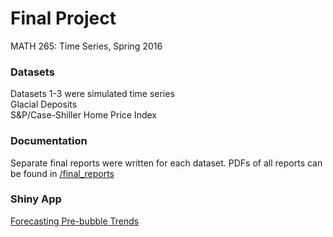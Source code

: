 # Final Project
MATH 265: Time Series, Spring 2016

### Datasets
Datasets 1-3 were simulated time series  
Glacial Deposits  
S&P/Case-Shiller Home Price Index

### Documentation
Separate final reports were written for each dataset. PDFs of all reports can be found in [/final_reports](/final_reports)

### Shiny App
[Forecasting Pre-bubble Trends](https://ryan-quigley.shinyapps.io/home-price-forecasts/)
